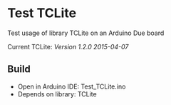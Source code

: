 # Test TCLite
Test usage of library TCLite on an Arduino Due board

Current TCLite: *Version 1.2.0 2015-04-07*

## Build
 * Open in Arduino IDE: Test_TCLite.ino
 * Depends on library: TCLite
